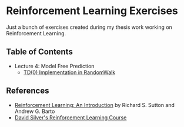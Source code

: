 # Reinforcement Learning Exercises
Just a bunch of exercises created during my thesis work working on Reinforcement Learning.

## Table of Contents

- Lecture 4: Model Free Prediction
   - [TD(0) Implementation in RandomWalk](exercises/td0_implementation)

## References

- [Reinforcement Learning: An Introduction](http://incompleteideas.net/book/RLbook2018.pdf)
by Richard S. Sutton and Andrew G. Barto
- [David Silver's Reinforcement Learning Course](http://www0.cs.ucl.ac.uk/staff/d.silver/web/Teaching.html)
